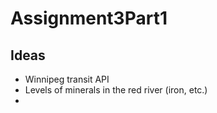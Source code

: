 # Assignment3Part1

## Ideas 
- Winnipeg transit API
- Levels of minerals in the red river (iron, etc.)
- 